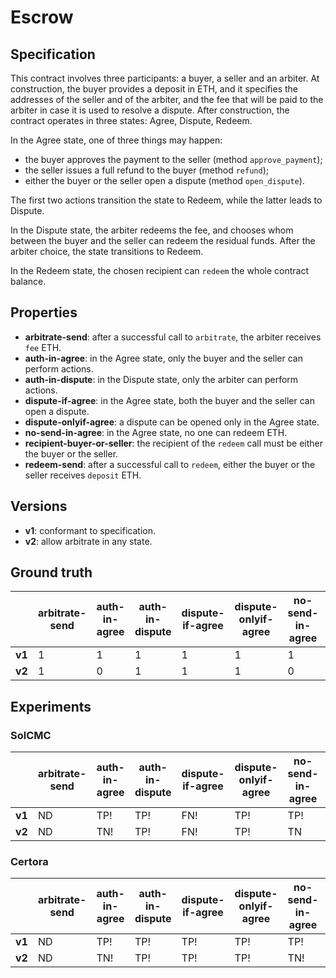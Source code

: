 # Escrow
## Specification
This contract involves three participants: a buyer, a seller and an arbiter. At construction, the buyer provides a deposit in ETH, and it specifies the addresses of the seller and of the arbiter, and the fee that will be paid to the arbiter in case it is used to resolve a dispute. After construction, the contract operates in three states: Agree, Dispute, Redeem. 

In the Agree state, one of three things may happen: 
- the buyer approves the payment to the seller (method `approve_payment`); 
- the seller issues a full refund to the buyer (method `refund`);
- either the buyer or the seller open a dispute (method `open_dispute`).

The first two actions transition the state to Redeem, while the latter leads to Dispute.

In the Dispute state, the arbiter redeems the fee, and chooses whom between the buyer and the seller can redeem the residual funds. After the arbiter choice, the state transitions to Redeem. 

In the Redeem state, the chosen recipient can `redeem` the whole contract balance.

## Properties
- **arbitrate-send**: after a successful call to `arbitrate`, the arbiter receives `fee` ETH.
- **auth-in-agree**: in the Agree state, only the buyer and the seller can perform actions.
- **auth-in-dispute**: in the Dispute state, only the arbiter can perform actions.
- **dispute-if-agree**: in the Agree state, both the buyer and the seller can open a dispute.
- **dispute-onlyif-agree**: a dispute can be opened only in the Agree state.
- **no-send-in-agree**: in the Agree state, no one can redeem ETH.
- **recipient-buyer-or-seller**: the recipient of the `redeem` call must be either the buyer or the seller.
- **redeem-send**: after a successful call to `redeem`, either the buyer or the seller receives `deposit` ETH.

## Versions
- **v1**: conformant to specification.
- **v2**: allow arbitrate in any state.

## Ground truth
|        | arbitrate-send            | auth-in-agree             | auth-in-dispute           | dispute-if-agree          | dispute-onlyif-agree      | no-send-in-agree          | recipient-buyer-or-seller | redeem-send               |
|--------|---------------------------|---------------------------|---------------------------|---------------------------|---------------------------|---------------------------|---------------------------|---------------------------|
| **v1** | 1                         | 1                         | 1                         | 1                         | 1                         | 1                         | 1                         | 1                         |
| **v2** | 1                         | 0                         | 1                         | 1                         | 1                         | 0                         | 1                         | 1                         |
 
## Experiments
 
### SolCMC
|        | arbitrate-send            | auth-in-agree             | auth-in-dispute           | dispute-if-agree          | dispute-onlyif-agree      | no-send-in-agree          | recipient-buyer-or-seller | redeem-send               |
|--------|---------------------------|---------------------------|---------------------------|---------------------------|---------------------------|---------------------------|---------------------------|---------------------------|
| **v1** | ND                        | TP!                       | TP!                       | FN!                       | TP!                       | TP!                       | TP!                       | ND                        |
| **v2** | ND                        | TN!                       | TP!                       | FN!                       | TP!                       | TN                        | TP!                       | ND                        |
 


### Certora
|        | arbitrate-send            | auth-in-agree             | auth-in-dispute           | dispute-if-agree          | dispute-onlyif-agree      | no-send-in-agree          | recipient-buyer-or-seller | redeem-send               |
|--------|---------------------------|---------------------------|---------------------------|---------------------------|---------------------------|---------------------------|---------------------------|---------------------------|
| **v1** | ND                        | TP!                       | TP!                       | TP!                       | TP!                       | TP!                       | FN!                       | ND                        |
| **v2** | ND                        | TN!                       | TP!                       | TP!                       | TP!                       | TN!                       | FN!                       | ND                        |
 
